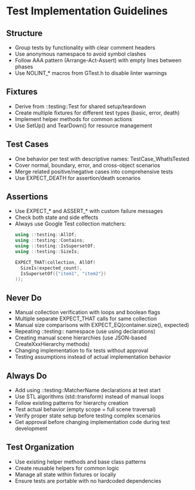 # Test Implementation Guidelines

## Structure
- Group tests by functionality with clear comment headers
- Use anonymous namespace to avoid symbol clashes
- Follow AAA pattern (Arrange-Act-Assert) with empty lines between phases
- Use NOLINT_* macros from GTest.h to disable linter warnings

## Fixtures
- Derive from ::testing::Test for shared setup/teardown
- Create multiple fixtures for different test types (basic, error, death)
- Implement helper methods for common actions
- Use SetUp() and TearDown() for resource management

## Test Cases
- One behavior per test with descriptive names: TestCase_WhatIsTested
- Cover normal, boundary, error, and cross-object scenarios
- Merge related positive/negative cases into comprehensive tests
- Use EXPECT_DEATH for assertion/death scenarios

## Assertions
- Use EXPECT_* and ASSERT_* with custom failure messages
- Check both state and side effects
- Always use Google Test collection matchers:
  ```cpp
  using ::testing::AllOf;
  using ::testing::Contains;
  using ::testing::IsSupersetOf;
  using ::testing::SizeIs;

  EXPECT_THAT(collection, AllOf(
    SizeIs(expected_count),
    IsSupersetOf({"item1", "item2"})
  ));
  ```

## Never Do
- Manual collection verification with loops and boolean flags
- Multiple separate EXPECT_THAT calls for same collection
- Manual size comparisons with EXPECT_EQ(container.size(), expected)
- Repeating ::testing:: namespace (use using declarations)
- Creating manual scene hierarchies (use JSON-based CreateXxxHierarchy methods)
- Changing implementation to fix tests without approval
- Testing assumptions instead of actual implementation behavior

## Always Do
- Add using ::testing::MatcherName declarations at test start
- Use STL algorithms (std::transform) instead of manual loops
- Follow existing patterns for hierarchy creation
- Test actual behavior (empty scope = full scene traversal)
- Verify proper state setup before testing complex scenarios
- Get approval before changing implementation code during test development

## Test Organization
- Use existing helper methods and base class patterns
- Create reusable helpers for common logic
- Manage all state within fixtures or locally
- Ensure tests are portable with no hardcoded dependencies
